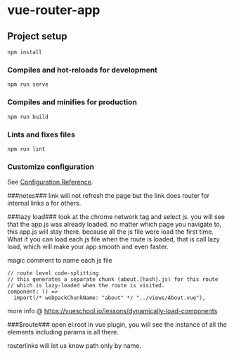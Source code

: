# vue-router-app

## Project setup

```
npm install
```

### Compiles and hot-reloads for development

```
npm run serve
```

### Compiles and minifies for production

```
npm run build
```

### Lints and fixes files

```
npm run lint
```

### Customize configuration

See [Configuration Reference](https://cli.vuejs.org/config/).

###notes###
<router> link will not refresh the page but the <a> link does
router for internal links a for others.

###lazy load###
look at the chrome network tag and select js.
you will see that the app.js was already loaded. no matter which page you navigate to,
this app.js will stay there. because all the js file were load the first time.
What if you can load each js file when the route is loaded, that is call lazy load, which
will make your app smooth and even faster.

magic comment to name each js file

    // route level code-splitting
    // this generates a separate chunk (about.[hash].js) for this route
    // which is lazy-loaded when the route is visited.
    component: () =>
      import(/* webpackChunkName: "about" */ "../views/About.vue"),

more info @ https://vueschool.io/lessons/dynamically-load-components

###$route###
open el:root in vue plugin, you will see the instance of all the elements including params is all there.

routerlinks will let us know path only by name.
